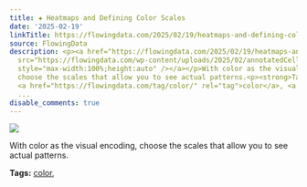 ```yaml
---
title: ✚ Heatmaps and Defining Color Scales
date: '2025-02-19'
linkTitle: https://flowingdata.com/2025/02/19/heatmaps-and-defining-color-scales/
source: FlowingData
description: <p><a href="https://flowingdata.com/2025/02/19/heatmaps-and-defining-color-scales/"><img
  src="https://flowingdata.com/wp-content/uploads/2025/02/annotatedCells-edited-featured-750x503.png"
  style="max-width:100%;height:auto" /></a></p>With color as the visual encoding,
  choose the scales that allow you to see actual patterns.<p><strong>Tags:</strong>
  <a href="https://flowingdata.com/tag/color/" rel="tag">color</a>, <a href="https://flowingdata.com/tag/r/"
  ...
disable_comments: true
---
```

<p><a href="https://flowingdata.com/2025/02/19/heatmaps-and-defining-color-scales/"><img src="https://flowingdata.com/wp-content/uploads/2025/02/annotatedCells-edited-featured-750x503.png" style="max-width:100%;height:auto" /></a></p>With color as the visual encoding, choose the scales that allow you to see actual patterns.<p><strong>Tags:</strong> <a href="https://flowingdata.com/tag/color/" rel="tag">color</a>, <a href="https://flowingdata.com/tag/r/" ...